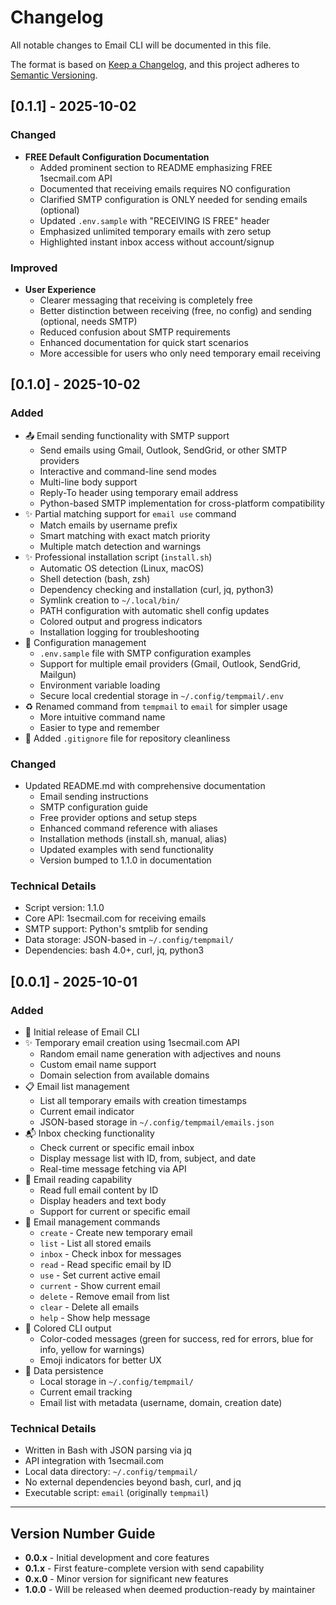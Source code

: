 # Changelog

All notable changes to Email CLI will be documented in this file.

The format is based on [Keep a Changelog](https://keepachangelog.com/en/1.0.0/),
and this project adheres to [Semantic Versioning](https://semver.org/spec/v2.0.0.html).

## [0.1.1] - 2025-10-02

### Changed
- **FREE Default Configuration Documentation**
  - Added prominent section to README emphasizing FREE 1secmail.com API
  - Documented that receiving emails requires NO configuration
  - Clarified SMTP configuration is ONLY needed for sending emails (optional)
  - Updated `.env.sample` with "RECEIVING IS FREE" header
  - Emphasized unlimited temporary emails with zero setup
  - Highlighted instant inbox access without account/signup

### Improved
- **User Experience**
  - Clearer messaging that receiving is completely free
  - Better distinction between receiving (free, no config) and sending (optional, needs SMTP)
  - Reduced confusion about SMTP requirements
  - Enhanced documentation for quick start scenarios
  - More accessible for users who only need temporary email receiving

## [0.1.0] - 2025-10-02

### Added
- 📤 Email sending functionality with SMTP support
  - Send emails using Gmail, Outlook, SendGrid, or other SMTP providers
  - Interactive and command-line send modes
  - Multi-line body support
  - Reply-To header using temporary email address
  - Python-based SMTP implementation for cross-platform compatibility
- ✨ Partial matching support for `email use` command
  - Match emails by username prefix
  - Smart matching with exact match priority
  - Multiple match detection and warnings
- ✨ Professional installation script (`install.sh`)
  - Automatic OS detection (Linux, macOS)
  - Shell detection (bash, zsh)
  - Dependency checking and installation (curl, jq, python3)
  - Symlink creation to `~/.local/bin/`
  - PATH configuration with automatic shell config updates
  - Colored output and progress indicators
  - Installation logging for troubleshooting
- 📝 Configuration management
  - `.env.sample` file with SMTP configuration examples
  - Support for multiple email providers (Gmail, Outlook, SendGrid, Mailgun)
  - Environment variable loading
  - Secure local credential storage in `~/.config/tempmail/.env`
- ♻️ Renamed command from `tempmail` to `email` for simpler usage
  - More intuitive command name
  - Easier to type and remember
- 📝 Added `.gitignore` file for repository cleanliness

### Changed
- Updated README.md with comprehensive documentation
  - Email sending instructions
  - SMTP configuration guide
  - Free provider options and setup steps
  - Enhanced command reference with aliases
  - Installation methods (install.sh, manual, alias)
  - Updated examples with send functionality
  - Version bumped to 1.1.0 in documentation

### Technical Details
- Script version: 1.1.0
- Core API: 1secmail.com for receiving emails
- SMTP support: Python's smtplib for sending
- Data storage: JSON-based in `~/.config/tempmail/`
- Dependencies: bash 4.0+, curl, jq, python3

## [0.0.1] - 2025-10-01

### Added
- 🎉 Initial release of Email CLI
- ✨ Temporary email creation using 1secmail.com API
  - Random email name generation with adjectives and nouns
  - Custom email name support
  - Domain selection from available domains
- 📋 Email list management
  - List all temporary emails with creation timestamps
  - Current email indicator
  - JSON-based storage in `~/.config/tempmail/emails.json`
- 📬 Inbox checking functionality
  - Check current or specific email inbox
  - Display message list with ID, from, subject, and date
  - Real-time message fetching via API
- 📖 Email reading capability
  - Read full email content by ID
  - Display headers and text body
  - Support for current or specific email
- 🔧 Email management commands
  - `create` - Create new temporary email
  - `list` - List all stored emails
  - `inbox` - Check inbox for messages
  - `read` - Read specific email by ID
  - `use` - Set current active email
  - `current` - Show current email
  - `delete` - Remove email from list
  - `clear` - Delete all emails
  - `help` - Show help message
- 🎨 Colored CLI output
  - Color-coded messages (green for success, red for errors, blue for info, yellow for warnings)
  - Emoji indicators for better UX
- 💾 Data persistence
  - Local storage in `~/.config/tempmail/`
  - Current email tracking
  - Email list with metadata (username, domain, creation date)

### Technical Details
- Written in Bash with JSON parsing via jq
- API integration with 1secmail.com
- Local data directory: `~/.config/tempmail/`
- No external dependencies beyond bash, curl, and jq
- Executable script: `email` (originally `tempmail`)

---

## Version Number Guide
- **0.0.x** - Initial development and core features
- **0.1.x** - First feature-complete version with send capability
- **0.x.0** - Minor version for significant new features
- **1.0.0** - Will be released when deemed production-ready by maintainer

